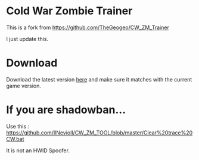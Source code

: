 # Cold War Zombie Trainer

This is a fork from https://github.com/TheGeogeo/CW_ZM_Trainer

I just update this.

# Download

Download the latest version [here](https://github.com/IlNevioIl/CW_ZM_TOOL/releases) and make sure it matches with the current game version.

# If you are shadowban...

Use this : https://github.com/IlNevioIl/CW_ZM_TOOL/blob/master/Clear%20trace%20CW.bat

It is not an HWID Spoofer.
